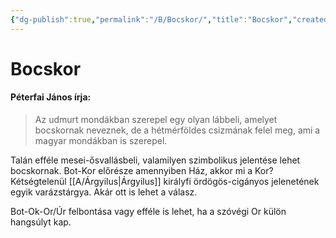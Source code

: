```yaml
---
{"dg-publish":true,"permalink":"/B/Bocskor/","title":"Bocskor","created":"2023-11-21T11:05","updated":"2024-10-23T23:50"}
---
```



# Bocskor

#### Péterfai János írja:

> Az udmurt mondákban szerepel egy olyan lábbeli, amelyet bocskornak neveznek, de a hétmérföldes csizmának felel meg, ami a magyar mondákban is szerepel.  

Talán efféle mesei-ősvallásbeli, valamilyen szimbolikus jelentése lehet bocskornak. Bot-Kor előrésze amennyiben Ház, akkor mi a Kor? Kétségtelenül [[A/Árgyilus\|Árgyilus]] királyfi ördögös-cigányos jelenetének egyik varázstárgya. Akár ott is lehet a válasz.  

Bot-Ok-Or/Úr felbontása vagy efféle is lehet, ha a szóvégi Or külön hangsúlyt kap.  